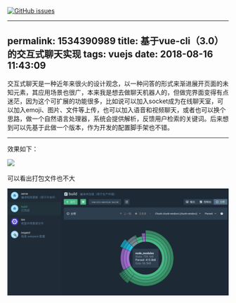 
[![GitHub issues](https://img.shields.io/github/issues/Kelier/vuecli3-chat.svg?style=popout-square)](https://github.com/Kelier/vuecli3-chat/issues)


---
permalink: 1534390989
title: 基于vue-cli（3.0）的交互式聊天实现
tags: vuejs
date: 2018-08-16 11:43:09
---

交互式聊天是一种近年来很火的设计观念，以一种问答的形式来渐进展开页面的未知元素，其应用场景也很广，本来我是想去做聊天机器人的，但做完界面变得有点迷茫，因为这个可扩展的功能很多，比如说可以加入socket成为在线聊天室，可以加入emoji、图片、文件等上传，也可以加入语音和视频聊天，或者也可以换个思路，做一个自然语言处理器，系统会提供解析，反馈用户检索的关键词。后来想到可以先基于此做一个版本，作为开发的配置脚手架也不错。

---

效果如下：

![](https://1996.one/images/20180816/vue-cli-chat.gif)

可以看出打包文件也不大

![](chunk.png)


